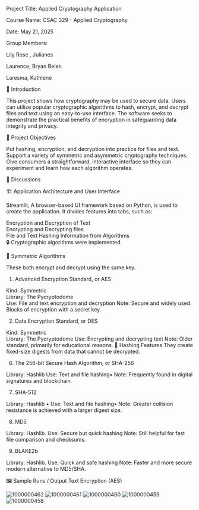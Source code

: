 Project Title: Applied Cryptography Application

Course Name: CSAC 329 - Applied Cryptography

Date: May 21, 2025


Group Members:

Lily Rose , Julianes

Laurence, Bryan Belen

Laresma, Kathlene 



📌 Introduction

This project shows how cryptography may be used to secure data.  Users can utilize popular cryptographic algorithms to hash, encrypt, and decrypt files and text using an easy-to-use interface.  The software seeks to demonstrate the practical benefits of encryption in safeguarding data integrity and privacy.

🎯 Project Objectives

Put hashing, encryption, and decryption into practice for files and text.  
Support a variety of symmetric and asymmetric cryptography techniques.
Give consumers a straightforward, interactive interface so they can experiment and learn how each algorithm operates.

🧩 Discussions

🏗️ Application Architecture and User Interface

 Streamlit, A browser-based UI framework based on Python, is used to create the application.  It divides features into tabs, such as:  

Encryption and Decryption of Text  
Encrypting and Decrypting files  
File and Text Hashing
Information from Algorithms  
🔒 Cryptographic algorithms were implemented.  

🔐 Symmetric Algorithms  

These both encrypt and decrypt using the same key.  

1.  Advanced Encryption Standard, or AES  

Kind: Symmetric  
Library: The Pycryptodome  
Use: File and text encryption and decryption
Note: Secure and widely used.  Blocks of encryption with a secret key.

2.  Data Encryption Standard, or DES  

Kind: Symmetric  
Library: The Pycryptodome
Use: Encrypting and decrypting text
Note: Older standard, primarily for educational reasons.
🔐 Hashing Features They create fixed-size digests from data that cannot be decrypted.

6. The 256-bit Secure Hash Algorithm, or SHA-256

Library: Hashlib
Use: Text and file hashing•
Note: Frequently found in digital signatures and blockchain.

7. SHA-512

Library: Hashlib •
Use: Text and file hashing•
Note: Greater collision resistance is achieved with a larger digest size.

8. MD5

Library: Hashlib.
Use: Secure but quick hashing
Note: Still helpful for fast file comparison and checksums.

9. BLAKE2b

Library: Hashlib.
Use: Quick and safe hashing
Note: Faster and more secure modern alternative to MD5/SHA.

🖼️ Sample Runs / Output
Text Encryption (AES)

 ![1000000462](https://github.com/user-attachments/assets/386eb65c-22cf-48d1-afa0-d72865f050a4)
![1000000461](https://github.com/user-attachments/assets/84d45fd5-a554-48ef-bfaa-9f33b3f6c90e)
![1000000460](https://github.com/user-attachments/assets/6349f01f-8c6f-4019-89d7-5866f37f2ee7)
![1000000459](https://github.com/user-attachments/assets/fb30b906-aa3c-43b8-ac53-29462c9e1ee3)
![1000000458](https://github.com/user-attachments/assets/71ad1741-6cfa-4897-9723-8a90eed6d34e)







